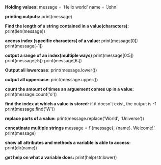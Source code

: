 **Holding values:**
message = 'Hello world'
name = 'John'

**printing outputs:**
print(message)

**Find the length of a string contained in a value(characters):**
print(len(message))

**access index (specific characters) of a value:**
print(message[0])
print(message[-1])

**output a range of an index(multiple ways)**
print(message[0:5])
print(message[:5])
print(message[6:])

**Output all lowercase:**
print(message.lower())

**output all uppercase:**
print(message.upper())

**count the amount of times an arguement comes up in a value:**
print(message.count('o'))

**find the index at which a value is stored:**
if it doesn't exist, the output is -1
print(message.find('W'))

**replace parts of a value:**
print(message.replace('World', 'Universe'))

**concatinate multiple strings**
message = f'{message}, {name}. Welcome!.'
print(message)

**show all attributes and methods a variable is able to access:**
print(dir(name))

**get help on what a variable does:**
print(help(str.lower))
